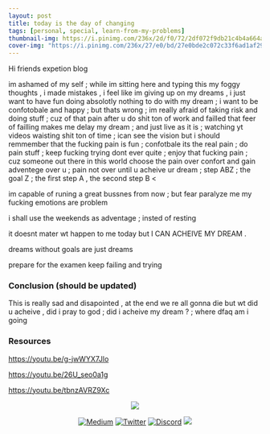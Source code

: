 ```yaml
---
layout: post
title: today is the day of changing
tags: [personal, special, learn-from-my-problems]
thumbnail-img: https://i.pinimg.com/236x/2d/f0/72/2df072f9db21c4b4a664a2823281018d.jpg
cover-img: "https://i.pinimg.com/236x/27/e0/bd/27e0bde2c072c33f6ad1af29d0344fb2.jpg"
---
```


Hi friends 
expetion blog 

im ashamed of my self ; while im sitting here and typing this my foggy thoughts , i made mistakes , i feel like im giving up on my dreams , i just want to have fun doing absolotly nothing to do with my dream ; i want to be confotobale and happy ; but thats wrong ; im really afraid of taking risk and doing stuff ; cuz of that pain after u do shit ton of work and failled that feer of failling makes me delay my dream ; and just live as it is ; watching yt videos waisting shit ton of time ; ican see the vision but i should remmember that the fucking pain is fun ; confotbale its the real pain ; do pain stuff ; keep fucking trying dont ever quite ; enjoy that fucking pain ; cuz someone out there in this world choose the pain over confort and gain adventege over u ; pain not over until u acheive ur dream ; step ABZ ; the goal Z ; the first step A , the second step B < 


im capable of runing a great bussnes from now ; but fear paralyze me
my fucking emotions are problem 

i shall use the weekends as adventage ; insted of resting 

it doesnt mater wt happen to me today but I CAN ACHEIVE MY DREAM . 



dreams without goals are just dreams


prepare for the examen 
keep failing and trying 

### Conclusion (should be updated)

This is really sad and disapointed , at the end we re all gonna die but wt did u acheive , did i pray to god ; did i acheive my dream ? ; where dfaq am i going 

### Resources 

https://youtu.be/g-jwWYX7Jlo

https://youtu.be/26U_seo0a1g

https://youtu.be/tbnzAVRZ9Xc


<p align="center">
    <img src="https://media.giphy.com/media/3oz8xD8KOjTwxGG1q0/giphy.gif">
</p>

<p align="center">
    <a href="https://thefamasgame.medium.com/">
    <img alt="Medium" src="https://img.shields.io/badge/Medium%20-%23000000.svg?&style=for-the-badge&logo=Medium&logoColor=white"/></a>
    <a href="https://twitter.com/ChabouAit">
    <img alt="Twitter" src="https://img.shields.io/badge/Twitter%20-%231DA1F2.svg?&style=for-the-badge&logo=Twitter&logoColor=white"/></a>
    <a href="https://discord.gg/rFC7u7VKc9">
    <img alt="Discord" src="https://img.shields.io/badge/Discord%20-%237289DA.svg?&style=for-the-badge&logo=discord&logoColor=white"/></a>
    <a href="https://github.com/amine123ait.gpg">
    <img src="https://img.shields.io/badge/pgp-0xD1C381399984AAB5-313131?style=for-the-badge" /></a>
</p>